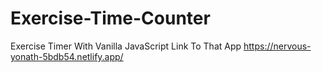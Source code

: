 # Exercise-Time-Counter
Exercise Timer With Vanilla JavaScript
Link To That App https://nervous-yonath-5bdb54.netlify.app/
